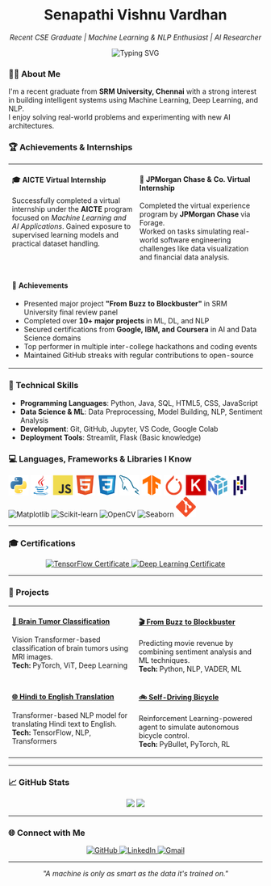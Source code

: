 <h1 align="center">Senapathi Vishnu Vardhan</h1>
<p align="center">
  <em>Recent CSE Graduate | Machine Learning & NLP Enthusiast | AI Researcher</em>
</p>

<p align="center">
  <img src="https://readme-typing-svg.demolab.com?font=Times+New+Roman&size=24&pause=1000&color=00F5FF&center=true&vCenter=true&width=500&lines=Looking+for+the+Data+Scientist+role" alt="Typing SVG" />
</p>



### 👨‍🎓 About Me

I'm a recent graduate from **SRM University, Chennai** with a strong interest in building intelligent systems using Machine Learning, Deep Learning, and NLP.  
I enjoy solving real-world problems and experimenting with new AI architectures.

### 🏆 Achievements & Internships

<div align="center">

<table>
  <tr>
    <td width="400px" valign="top">
      <h4>🎓 AICTE Virtual Internship</h4>
      <p>
        Successfully completed a virtual internship under the <b>AICTE</b> program focused on <i>Machine Learning and AI Applications</i>.  
        Gained exposure to supervised learning models and practical dataset handling.
      </p>
    </td>
    <td width="400px" valign="top">
      <h4>🏢 JPMorgan Chase & Co. Virtual Internship</h4>
      <p>
        Completed the virtual experience program by <b>JPMorgan Chase</b> via Forage.<br>
        Worked on tasks simulating real-world software engineering challenges like data visualization and financial data analysis.
      </p>
    </td>
  </tr>

  <tr>
    <td colspan="2" valign="top">
      <h4>🏅 Achievements</h4>
      <ul align="left">
        <li>Presented major project <b>"From Buzz to Blockbuster"</b> in SRM University final review panel</li>
        <li>Completed over <b>10+ major projects</b> in ML, DL, and NLP</li>
        <li>Secured certifications from <b>Google, IBM, and Coursera</b> in AI and Data Science domains</li>
        <li>Top performer in multiple inter-college hackathons and coding events</li>
        <li>Maintained GitHub streaks with regular contributions to open-source</li>
      </ul>
    </td>
  </tr>
</table>

</div>


### 🧠 Technical Skills

- **Programming Languages**: Python, Java, SQL, HTML5, CSS, JavaScript  
- **Data Science & ML**: Data Preprocessing, Model Building, NLP, Sentiment Analysis  
- **Development**: Git, GitHub, Jupyter, VS Code, Google Colab  
- **Deployment Tools**: Streamlit, Flask (Basic knowledge)



### 💻 Languages, Frameworks & Libraries I Know



<p align="left">
  <img src="https://raw.githubusercontent.com/devicons/devicon/master/icons/python/python-original.svg" alt="Python" width="40" height="40"/>
  <img src="https://raw.githubusercontent.com/devicons/devicon/master/icons/java/java-original.svg" alt="Java" width="40" height="40"/>
  <img src="https://raw.githubusercontent.com/devicons/devicon/master/icons/javascript/javascript-original.svg" alt="JavaScript" width="40" height="40"/>
  <img src="https://raw.githubusercontent.com/devicons/devicon/master/icons/html5/html5-original.svg" alt="HTML5" width="40" height="40"/>
  <img src="https://raw.githubusercontent.com/devicons/devicon/master/icons/css3/css3-original.svg" alt="CSS3" width="40" height="40"/>
  <img src="https://raw.githubusercontent.com/devicons/devicon/master/icons/mysql/mysql-original.svg" alt="MySQL" width="40" height="40"/>
  <!-- TensorFlow -->
  <img src="https://raw.githubusercontent.com/devicons/devicon/master/icons/tensorflow/tensorflow-original.svg" alt="TensorFlow" width="40" height="40"/>

  <!-- PyTorch -->
  <img src="https://raw.githubusercontent.com/devicons/devicon/master/icons/pytorch/pytorch-original.svg" alt="PyTorch" width="40" height="40"/>

  <!-- Keras -->
  <img src="https://raw.githubusercontent.com/devicons/devicon/master/icons/keras/keras-original.svg" alt="Keras" width="40" height="40"/>

  <!-- NumPy -->
  <img src="https://raw.githubusercontent.com/devicons/devicon/master/icons/numpy/numpy-original.svg" alt="NumPy" width="40" height="40"/>

  <!-- Pandas -->
  <img src="https://raw.githubusercontent.com/devicons/devicon/master/icons/pandas/pandas-original.svg" alt="Pandas" width="40" height="40"/>

  <!-- Matplotlib (No devicon icon, using external verified GitHub asset) -->
  <img src="https://upload.wikimedia.org/wikipedia/commons/8/84/Matplotlib_icon.svg" alt="Matplotlib" width="40" height="40"/>

  <!-- Scikit-learn -->
  <img src="https://upload.wikimedia.org/wikipedia/commons/0/05/Scikit_learn_logo_small.svg" alt="Scikit-learn" width="40" height="40"/>

  <!-- OpenCV (no devicon, using verified image) -->
  <img src="https://raw.githubusercontent.com/opencv/opencv/master/doc/logo/logo.png" alt="OpenCV" width="40" height="40"/>

  <!-- Seaborn (no official logo, using alternative style) -->
  <img src="https://seaborn.pydata.org/_static/logo-wide-lightbg.svg" alt="Seaborn" width="90" height="40"/>

  <!-- Git -->
  <img src="https://raw.githubusercontent.com/devicons/devicon/master/icons/git/git-original.svg" alt="Git" width="40" height="40"/>
</p>

---

### 🎓 Certifications

<p align="center">
  <a href="https://www.example.com/certificate1" target="_blank">
    <img src="https://img.icons8.com/clouds/100/certificate.png" width="100" alt="TensorFlow Certificate"/>
  </a>
  <a href="https://www.example.com/certificate2" target="_blank">
    <img src="https://img.icons8.com/clouds/100/certificate.png" width="100" alt="Deep Learning Certificate"/>
  </a>
  <!-- Add more -->
</p>


---

### 🚀 Projects

<div align="center">

<table>
  <tr>
    <td width="400px" valign="top">
      <h4><a href="https://github.com/SVISHNUVARDHAN3610/Brain-Tumor-Classification">🧠 Brain Tumor Classification</a></h4>
      <p>
        Vision Transformer-based classification of brain tumors using MRI images.<br>
        <b>Tech:</b> PyTorch, ViT, Deep Learning
      </p>
    </td>
    <td width="400px" valign="top">
      <h4><a href="https://github.com/SVISHNUVARDHAN3610/Movie-Revenue-Prediction">🎬 From Buzz to Blockbuster</a></h4>
      <p>
        Predicting movie revenue by combining sentiment analysis and ML techniques.<br>
        <b>Tech:</b> Python, NLP, VADER, ML
      </p>
    </td>
  </tr>
  <tr>
    <td width="400px" valign="top">
      <h4><a href="https://github.com/SVISHNUVARDHAN3610/Hindi-to-English-Translation">🌐 Hindi to English Translation</a></h4>
      <p>
        Transformer-based NLP model for translating Hindi text to English.<br>
        <b>Tech:</b> TensorFlow, NLP, Transformers
      </p>
    </td>
    <td width="400px" valign="top">
      <h4><a href="https://github.com/SVISHNUVARDHAN3610/Self-Driving-Bicycle">🚲 Self-Driving Bicycle</a></h4>
      <p>
        Reinforcement Learning-powered agent to simulate autonomous bicycle control.<br>
        <b>Tech:</b> PyBullet, PyTorch, RL
      </p>
    </td>
  </tr>
 </table>

</div>

---

### 📈 GitHub Stats

<p align="center">
  <img src="https://github-readme-stats.vercel.app/api?username=SVISHNUVARDHAN3610&show_icons=true&theme=default&hide_border=true"/>
  <img src="https://github-readme-stats.vercel.app/api/top-langs/?username=SVISHNUVARDHAN3610&layout=compact&theme=default&hide_border=true"/>
</p>

---

### 🌐 Connect with Me

<p align="center">
  <a href="https://github.com/SVISHNUVARDHAN3610" target="_blank">
    <img src="https://img.shields.io/badge/GitHub-100000?style=for-the-badge&logo=github&logoColor=white" alt="GitHub"/>
  </a>
  <a href="https://www.linkedin.com/in/senapathi-vishnu-vardhan-546368273/" target="_blank">
    <img src="https://img.shields.io/badge/LinkedIn-0077B5?style=for-the-badge&logo=linkedin&logoColor=white" alt="LinkedIn"/>
  </a>
  <a href="mailto:vishnuvardhansenapathi3610@gmail.com" target="_blank">
    <img src="https://img.shields.io/badge/Gmail-D14836?style=for-the-badge&logo=gmail&logoColor=white" alt="Gmail"/>
  </a>
</p>

---

<p align="center">
  <em>"A machine is only as smart as the data it's trained on."</em>
</p>
